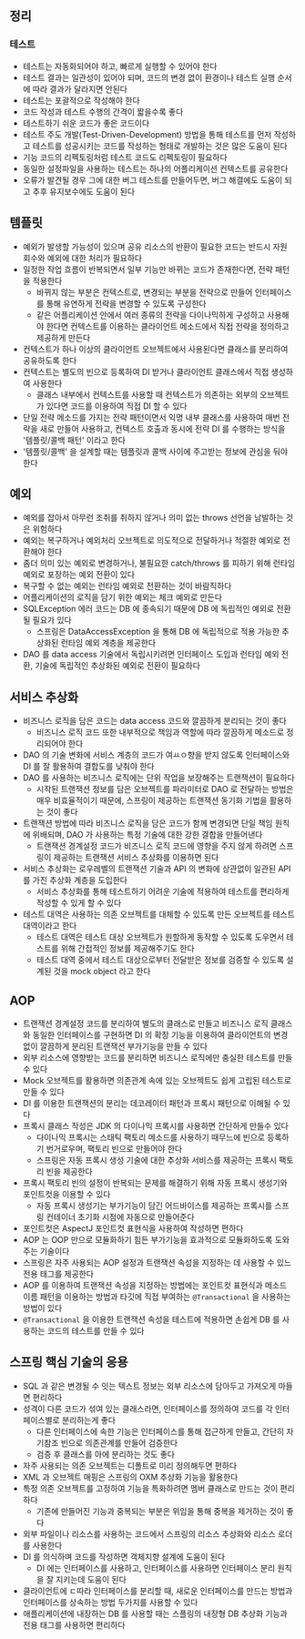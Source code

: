 ## 정리

### 테스트

* 테스트는 자동화되어야 하고, 빠르게 실행할 수 있어야 한다
* 테스트 결과는 일관성이 있어야 되며, 코드의 변경 없이 환경이나 테스트 실행 순서에 따라 결과가 달라지면 안된다
* 테스트는 포괄적으로 작성해야 한다
* 코드 작성과 테스트 수행의 간격이 짧을수록 좋다
* 테스트하기 쉬운 코드가 좋은 코드이다
* 테스트 주도 개발(Test-Driven-Development) 방법을 통해 테스트를 먼저 작성하고 테스트를 성공시키는 코드를 작성하는 형태로 개발하는 것은 많은 도움이 된다
* 기능 코드의 리펙토링처럼 테스트 코드도 리펙토링이 필요하다
* 동일한 설정파일을 사용하는 테스트는 하나의 어플리케이션 컨텍스트를 공유한다
* 오류가 발견될 경우 그에 대한 버그 테스트를 만들어두면, 버그 해결에도 도움이 되고 추후 유지보수에도 도움이 된다

## 템플릿

* 예외가 발생할 가능성이 있으며 공유 리소스의 반환이 필요한 코드는 반드시 자원 회수와 예외에 대한 처리가 필요하다
* 일정한 작업 흐름이 반복되면서 일부 기능만 바뀌는 코드가 존재한다면, 전략 패턴을 적용한다
  * 바뀌지 않는 부분은 컨텍스트로, 변경되는 부분을 전략으로 만들어 인터페이스를 통해 유연하게 전략을 변경할 수 있도록 구성한다
  * 같은 어플리케이션 안에서 여러 종류의 전략을 다이나믹하게 구성하고 사용해야 한다면 컨텍스트를 이용하는 클라이언트 메소드에서 직접 전략을 정의하고 제공하게 만든다
* 컨텍스트가 하나 이상의 클라이언트 오브젝트에서 사용된다면 클래스를 분리하여 공유하도록 한다
* 컨텍스트는 별도의 빈으로 등록하여 DI 받거나 클라이언트 클래스에서 직접 생성하여 사용한다
  * 클래스 내부에서 컨텍스트를 사용할 때 컨텍스트가 의존하는 외부의 오브젝트가 있다면 코드를 이용하여 직접 DI 할 수 있다
* 단일 전략 메소드를 가지는 전략 패턴이면서 익명 내부 클래스를 사용하여 매번 전략을 새로 만들어 사용하고, 컨텍스트 호출과 동시에 전략 DI 를 수행하는 방식을 '템플릿/콜백 패턴' 이라고 한다
* '템플릿/콜백' 을 설계할 때는 템플릿과 콜백 사이에 주고받는 정보에 관심을 둬야 한다

## 예외

* 예외를 잡아서 아무런 조취를 취하지 않거나 의미 없는 throws 선언을 남발하는 것은 위험하다
* 예외는 복구하거나 예외처리 오브젝트로 의도적으로 전달하거나 적절한 예외로 전환해야 한다
* 좀더 의미 있는 예외로 변경하거나, 불필요한 catch/throws 를 피하기 위해 런타임 예외로 포장하는 예외 전환이 있다
* 복구할 수 없는 예외는 런타임 예외로 전환하는 것이 바람직하다
* 어플리케이션의 로직을 담기 위한 예외는 체크 예외로 만든다
* SQLException 에러 코드는 DB 에 종속되기 때문에 DB 에 독립적인 예외로 전환될 필요가 있다
  * 스프링은 DataAccessException 을 통해 DB 에 독립적으로 적용 가능한 추상화된 런타임 예외 계층을 제공한다
* DAO 를 data access 기술에서 독립시키려면 인터페이스 도입과 런타임 예외 전환, 기술에 독립적인 추상화된 예외로 전환이 필요하다

## 서비스 추상화

* 비즈니스 로직을 담은 코드는 data access 코드와 깔끔하게 분리되는 것이 좋다
  * 비즈니스 로직 코드 또한 내부적으로 책임과 역할에 따라 깔끔하게 메소드로 정리되어야 한다
* DAO 의 기술 변화에 서비스 계층의 코드가 여ㅛㅇ향을 받지 않도록 인터페이스와 DI 를 잘 활용하여 결합도를 낮춰야 한다
* DAO 를 사용하는 비즈니스 로직에는 단위 작업을 보장해주는 트랜잭션이 필요하다
  * 시작된 트랜잭션 정보를 담은 오브젝트를 파라미터로 DAO 로 전달하는 방법은 매우 비효율적이기 때문에, 스프링이 제공하는 트랜잭션 동기화 기법을 활용하는 것이 좋다
* 트랜잭션 방법에 따라 비즈니스 로직을 담은 코드가 함께 변경되면 단일 책임 원칙에 위배되며, DAO 가 사용하는 특정 기술에 대한 강한 결합을 만들어낸다
  * 트랜잭션 경계설정 코드가 비즈니스 로직 코드에 영향을 주지 않게 하려면 스프링이 제공하는 트랜잭션 서비스 추상화를 이용하면 된다
* 서비스 추상화는 로우레벨의 트랜잭션 기술과 API 의 변화에 상관없이 일관된 API 를 가진 추상화 계층을 도입한다
  * 서비스 추상화를 통해 테스트하기 어려운 기술에 적용하여 테스트를 편리하게 작성할 수 있게 할 수 있다
* 테스트 대역은 사용하는 의존 오브젝트를 대체할 수 있도록 만든 오브젝트를 테스트 대역이라고 한다
  * 테스트 대역은 테스트 대상 오브젝트가 원할하게 동작할 수 있도록 도우면서 테스트를 위해 간접적인 정보를 제공해주기도 한다
  * 테스트 대역 중에서 테스트 대상으로부터 전달받은 정보를 검증할 수 있도록 설계된 것을 mock object 라고 한다

## AOP

* 트랜잭션 경계설정 코드를 분리하여 별도의 클래스로 만들고 비즈니스 로직 클래스와 동일한 인터페이스를 구현하면 DI 의 확장 기능을 이용하여 클라이언트의 변경 없이 깔끔하게 분리된 트랜잭션 부가기능을 만들 수 있다
* 외부 리소스에 영향받는 코드를 분리하면 비즈니스 로직에만 충실한 테스트를 만들 수 있다
* Mock 오브젝트를 활용하면 의존관계 속에 있는 오브젝트도 쉽게 고립된 테스트로 만들 수 있다
* DI 를 이용한 트랜잭션의 분리는 데코레이터 패턴과 프록시 패턴으로 이해될 수 있다
* 프록시 클래스 작성은 JDK 의 다이나믹 프록시를 사용하면 간단하게 만들수 있다
  * 다이나믹 프록시는 스태틱 팩토리 메소드를 사용하기 때무느에 빈으로 등록하기 번거로우며, 팩토리 빈으로 만들어야 한다
  * 스프링은 자동 프록시 생성 기술에 대한 추상화 서비스를 제공하는 프록시 팩토리 빈을 제공한다
* 프록시 팩토리 빈의 설정이 반복되는 문제를 해결하기 위해 자동 프록시 생성기와 포인트컷을 이용할 수 있다
  * 자동 프록시 생성기는 부가기능이 담긴 어드바이스를 제공하는 프록시를 스프링 컨테이너 초기화 시점에 자동으로 만들어준다
* 포인트컷은 AspectJ 포인트컷 표현식을 사용하여 작성하면 편하다
* AOP 는 OOP 만으로 모듈화하기 힘든 부가기능을 효과적으로 모듈화하도록 도와주는 기술이다
* 스프링은 자주 사용되는 AOP 설정과 트랜잭션 속성을 지정하는 데 사용할 수 있느 전용 태그를 제공한다
* AOP 를 이용하여 트랜잭션 속성을 지정하는 방법에는 포인트컷 표현식과 메소드 이름 패턴을 이용하는 방법과 타깃에 직접 부여하는 `@Transactional` 을 사용하는 방법이 있다
* `@Transactional` 을 이용한 트랜잭션 속성을 테스트에 적용하면 손쉽게 DB 를 사용하는 코드의 테스트를 만들 수 있다

## 스프링 핵심 기술의 응용

* SQL 과 같은 변경될 수 잇는 텍스트 정보는 외부 리소스에 담아두고 가져오게 마들면 편리하다
* 성격이 다른 코드가 섞여 있는 클래스라면, 인터페이스를 정의하여 코드를 각 인터페이스별로 분리하는게 좋다
  * 다른 인터페이스에 속한 기능은 인터페이스를 통해 접근하게 만들고, 간단히 자기참조 빈으로 의존관계를 만들어 검증한다
  * 검증 후 클래스를 아에 분리하는 것도 좋다
* 자주 사용되는 의존 오브젝트는 디폴트로 미리 정의해두면 편하다
* XML 과 오브젝트 매핑은 스프링의 OXM 추상화 기능을 활용한다
* 특정 의존 오브젝트를 고정하여 기능을 특화하려면 멤버 클래스로 만드는 것이 편리하다
  * 기존에 만들어진 기능과 중복되는 부분은 위임을 통해 중복을 제거하는 것이 좋다
* 외부 파일이나 리소스를 사용하는 코드에서 스프링의 리소스 추상화와 리소스 로더를 사용한다
* DI 를 의식하며 코드를 작성하면 객체지향 설계에 도움이 된다
  * DI 에는 인터페이스를 사용하고, 인터페이스를 사용하면 인터페이스 분리 원칙을 잘 지키는데 도움이 된다
* 클라이언트에 ㄷ따라 인터페이스를 분리할 때, 새로운 인터페이스를 만드는 방법과 인터페이스를 상속하는 방법 두가지를 사용할 수 있다
* 애플리케이션에 내장하는 DB 를 사용할 때는 스플링의 내장형 DB 추상화 기능과 전용 태그를 사용하면 편리하다
